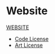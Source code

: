 Website
================
[WEBSITE](https://quantumphi.github.io/Website)

* [Code License](CODE-LICENSE)
* [Art License](ART-LICENSE)
